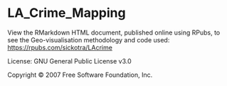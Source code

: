 # LA_Crime_Mapping

View the RMarkdown HTML document, published online using RPubs, to see the Geo-visualisation methodology and code used:
https://rpubs.com/sickotra/LAcrime



License: GNU General Public License v3.0

Copyright © 2007 Free Software Foundation, Inc.
